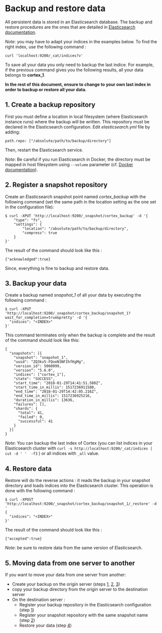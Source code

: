 # Backup and restore data

All persistent data is stored in an Elasticsearch database. The backup and
restore procedures are the ones that are detailed in
[Elasticsearch documentation](https://www.elastic.co/guide/en/elasticsearch/reference/current/modules-snapshots.html).

_Note_: you may have to adapt your indices in the examples below. To find the
right index, use the following command :

```
curl 'localhost:9200/_cat/indices?v'
```

To save all your data you only need to backup the last indice. For example, if
the previous command gives you the following results, all your data belongs to
**cortex_1**.



**In the rest of this document, ensure to change <INDEX> to your own last index
in order to backup or restore all your data.**


## 1. Create a backup repository

First you must define a location in local filesystem (where Elasticsearch
instance runs) where the backup will be written. This repository must be
declared in the Elasticsearch configuration. Edit _elasticsearch.yml_ file by
adding:

```
path.repo: ["/absolute/path/to/backup/directory"]
```

Then, restart the Elasticsearch service.


_Note_: Be careful if you run Elasticsearch in Docker, the directory must be
mapped in host filesystem using `--volume`
parameter (cf. [Docker documentation](https://docs.docker.com/engine/tutorials/dockervolumes/)).


## 2. Register a snapshot repository

Create an Elasticsearch snapshot point named *cortex_backup* with the following
command (set the same path in the location setting as the one set in the
configuration file):

```
$ curl -XPUT 'http://localhost:9200/_snapshot/cortex_backup' -d '{
    "type": "fs",
    "settings": {
        "location": "/absolute/path/to/backup/directory",
        "compress": true
    }
}'
```

The result of the command should look like this :

```
{"acknowledged":true}
```

Since, everything is fine to backup and restore data.


## 3. Backup your data

Create a backup named *snapshot_1* of all your data by executing the following
command :

```
$ curl -XPUT 'http://localhost:9200/_snapshot/cortex_backup/snapshot_1?wait_for_completion=true&pretty' -d '{
  "indices": "<INDEX>"
}'
```
This command terminates only when the backup is complete and the result of the command should look like this:

```
{
  "snapshots": [{
    "snapshot": "snapshot_1",
    "uuid": "ZQ3kv5-FQoeN3NFIhfKgMg",
    "version_id": 5060099,
    "version": "5.6.0",
    "indices": ["cortex_1"],
    "state": "SUCCESS",
    "start_time": "2018-01-29T14:41:51.580Z",
    "start_time_in_millis": 1517236911580,
    "end_time": "2018-01-29T14:42:05.216Z",
    "end_time_in_millis": 1517236925216,
    "duration_in_millis": 13636,
    "failures": [],
    "shards": {
      "total": 41,
      "failed": 0,
      "successful": 41
    }
  }]
}
```


_Note_:
You can backup the last index of Cortex (you can list indices in your
Elasticsearch cluster with
`curl -s http://localhost:9200/_cat/indices | cut -d ' '  -f3` ) or all indices
with `_all` value.


## 4. Restore data

Restore will do the reverse actions : it reads the backup in your snapshot
directory and loads indices into the Elasticsearch
cluster. This operation is done with the following command :
```
$ curl -XPOST 'http://localhost:9200/_snapshot/cortex_backup/snapshot_1/_restore' -d '
{
  "indices": "<INDEX>"
}'
```

The result of the command should look like this :

```
{"accepted":true}
```

_Note_: be sure to restore data from the same version of Elasticsearch.


## 5. Moving data from one server to another

If you want to move your data from one server from another:
- Create your backup on the origin server (steps [1](1__create_a_backup_repository), [2](2__register_a_snapshot_repository), [3](3__backup_your_data))
- copy your backup directory from the origin server to the destination server
- On the destination server :
    - Register your backup repository in the Elasticsearch configuration (step [1](1__create_a_backup_repository))
    - Register your snapshot repository with the same snapshot name (step [2](2__register_a_snapshot_repository))
    - Restore your data (step [4](4__restore_data))
